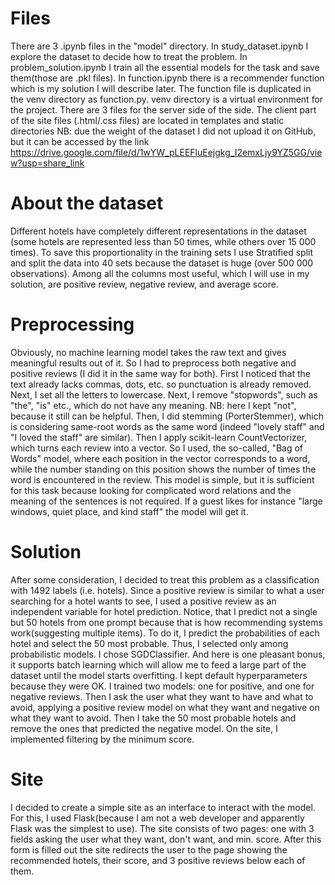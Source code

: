 # Files
There are 3 .ipynb files in the "model" directory. In study_dataset.ipynb
I explore the dataset to decide how to treat the problem. In problem_solution.ipynb
I train all the essential models for the task and save them(those are .pkl files).
In function.ipynb there is a recommender function which is my solution I will describe later.
The function file is duplicated in the venv directory as function.py. venv directory is
a virtual environment for the project. There are 3 files for the server side of the side.
The client part of the site files (.html/.css files) are located in templates and static directories
NB: due the weight of the dataset I did not upload it on GitHub, but it can be accessed by the link
https://drive.google.com/file/d/1wYW_pLEEFluEejgkg_I2emxLjy9YZ5GG/view?usp=share_link
# About the dataset
Different hotels have completely different representations in the dataset
(some hotels are represented less than 50 times, while others over 15 000 times).
To save this proportionality in the training sets I use Stratified split and split the data into 40 sets
because the dataset is huge (over 500 000 observations). Among all the columns most useful,
which I will use in my solution, are positive review, negative review, and average score.
# Preprocessing
Obviously, no machine learning model takes the raw text and gives meaningful results out of it. So I had
to preprocess both negative and positive reviews (I did it in the same way for both). First I noticed that
the text already lacks commas, dots, etc. so punctuation is already removed. Next, I set all the letters to
lowercase. Next, I remove "stopwords", such as "the", "is" etc., which do not have any meaning. NB: here I
kept "not", because it still can be helpful. Then, I did stemming (PorterStemmer), which is considering same-root words
as the same word (indeed "lovely staff" and "I loved the staff" are similar). Then I apply scikit-learn CountVectorizer, which turns each review into
a vector. So I used, the so-called, "Bag of Words" model, where each position in the vector corresponds to a word, while
the number standing on this position shows the number of times the word is encountered in the review. This model
is simple, but it is sufficient for this task because looking for complicated word relations and the meaning of the sentences is
not required. If a guest likes for instance "large windows, quiet place, and kind staff" the model will get it.
# Solution
After some consideration, I decided to treat this problem as a classification with 1492 labels (i.e. hotels).
Since a positive review is similar to what a user searching for a hotel wants to see, I used a positive review
as an independent variable for hotel prediction. Notice, that I predict not a single but 50 hotels from one prompt because
that is how recommending systems work(suggesting multiple items). To do it, I predict the probabilities of each hotel and select
the 50 most probable. Thus, I selected only among probabilistic models. I chose SGDClassifier. And here is one pleasant bonus, 
it supports batch learning which will allow me to feed a large part of the dataset until the model starts overfitting. I kept
default hyperparameters because they were OK. I trained two models: one for positive, and one for negative reviews. Then I ask the user
what they want to have and what to avoid, applying a positive review model on what they want and negative on what they want to avoid. 
Then I take the 50 most probable hotels and remove the ones that predicted the negative model. On the site, I implemented filtering
by the minimum score.
# Site
I decided to create a simple site as an interface to interact with the model. For this, I used Flask(because I am not a web developer and
apparently Flask was the simplest to use). The site consists of two pages: one with 3 fields asking the user what they want, don't want,
and min. score. After this form is filled out the site redirects the user to the page showing the recommended hotels, their score, and 3
positive reviews below each of them.
